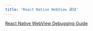 ```yaml
---
title: 'React Native WebView 调试'
---
```


[React Native WebView Debugging Guide](https://github.com/react-native-community/react-native-webview/blob/master/docs/Debugging.md)